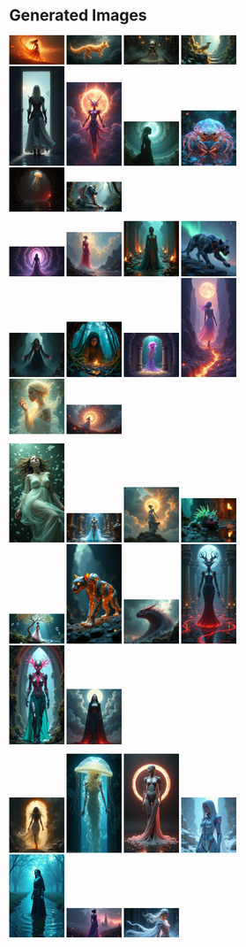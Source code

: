 # Generated Images



<img src="2025_08_01_01.png" width="100"/> <img src="2025_08_01_02.png" width="100"/> <img src="2025_08_01_03.png" width="100"/> <img src="2025_08_01_04.png" width="100"/> <img src="2025_08_01_05.png" width="100"/> <img src="2025_08_01_06.png" width="100"/> <img src="2025_08_01_07.png" width="100"/> <img src="2025_08_01_08.png" width="100"/> <img src="2025_08_01_09.png" width="100"/> <img src="2025_08_01_10.png" width="100"/>

<img src="2025_08_01_11.png" width="100"/> <img src="2025_08_01_12.png" width="100"/> <img src="2025_08_01_13.png" width="100"/> <img src="2025_08_01_14.png" width="100"/> <img src="2025_08_01_15.png" width="100"/> <img src="2025_08_01_16.png" width="100"/> <img src="2025_08_01_17.png" width="100"/> <img src="2025_08_01_18.png" width="100"/> <img src="2025_08_01_19.png" width="100"/> <img src="2025_08_01_20.png" width="100"/>

<img src="2025_08_01_21.png" width="100"/> <img src="2025_08_01_22.png" width="100"/> <img src="2025_08_01_23.png" width="100"/> <img src="2025_08_01_24.png" width="100"/> <img src="2025_08_01_25.png" width="100"/> <img src="2025_08_01_26.png" width="100"/> <img src="2025_08_01_27.png" width="100"/> <img src="2025_08_01_28.png" width="100"/> <img src="2025_08_01_29.png" width="100"/> <img src="2025_08_01_30.png" width="100"/>

<img src="2025_08_01_31.png" width="100"/> <img src="2025_08_01_32.png" width="100"/> <img src="2025_08_01_33.png" width="100"/> <img src="2025_08_01_34.png" width="100"/> <img src="2025_08_01_35.png" width="100"/> <img src="2025_08_01_36.png" width="100"/> <img src="2025_08_01_37.png" width="100"/>